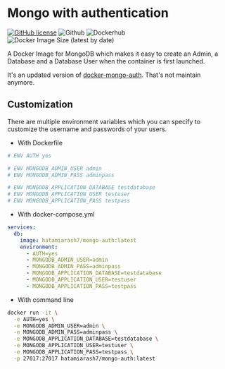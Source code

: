 # Mongo with authentication

[![GitHub license](https://img.shields.io/github/license/hatamiarash7/Mongo-With-Auth)](https://github.com/hatamiarash7/Mongo-With-Auth/blob/master/LICENSE) ![Github](https://github.com/hatamiarash7/Mongo-With-Auth/workflows/Github/badge.svg) ![Dockerhub](https://github.com/hatamiarash7/Mongo-With-Auth/workflows/Dockerhub/badge.svg) ![Docker Image Size (latest by date)](https://img.shields.io/docker/image-size/hatamiarash7/mongo-auth)

A Docker Image for MongoDB which makes it easy to create an Admin, a Database and a Database User when the container is first launched.

It's an updated version of [docker-mongo-auth](https://github.com/aashreys/docker-mongo-auth). That's not maintain anymore.

## Customization

There are multiple environment variables which you can specify to customize the username and passwords of your users.

- With Dockerfile

```dockerfile
# ENV AUTH yes

# ENV MONGODB_ADMIN_USER admin
# ENV MONGODB_ADMIN_PASS adminpass

# ENV MONGODB_APPLICATION_DATABASE testdatabase
# ENV MONGODB_APPLICATION_USER testuser
# ENV MONGODB_APPLICATION_PASS testpass
```
  
- With docker-compose.yml

```yaml
services:
  db:
    image: hatamiarash7/mongo-auth:latest
    environment:
      - AUTH=yes
      - MONGODB_ADMIN_USER=admin
      - MONGODB_ADMIN_PASS=adminpass
      - MONGODB_APPLICATION_DATABASE=testdatabase
      - MONGODB_APPLICATION_USER=testuser
      - MONGODB_APPLICATION_PASS=testpass
```

- With command line

```bash
docker run -it \
  -e AUTH=yes \
  -e MONGODB_ADMIN_USER=admin \
  -e MONGODB_ADMIN_PASS=adminpass \
  -e MONGODB_APPLICATION_DATABASE=testdatabase \
  -e MONGODB_APPLICATION_USER=testuser \
  -e MONGODB_APPLICATION_PASS=testpass \
  -p 27017:27017 hatamiarash7/mongo-auth:latest
```